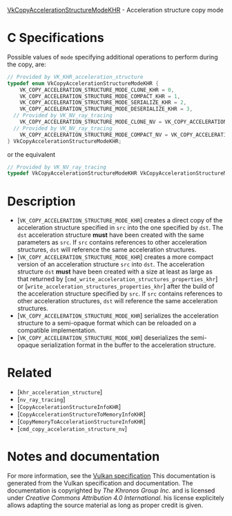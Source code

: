 [VkCopyAccelerationStructureModeKHR](https://www.khronos.org/registry/vulkan/specs/1.3-extensions/man/html/VkCopyAccelerationStructureModeKHR.html) - Acceleration structure copy mode

# C Specifications
Possible values of `mode` specifying additional operations to perform
during the copy, are:
```c
// Provided by VK_KHR_acceleration_structure
typedef enum VkCopyAccelerationStructureModeKHR {
    VK_COPY_ACCELERATION_STRUCTURE_MODE_CLONE_KHR = 0,
    VK_COPY_ACCELERATION_STRUCTURE_MODE_COMPACT_KHR = 1,
    VK_COPY_ACCELERATION_STRUCTURE_MODE_SERIALIZE_KHR = 2,
    VK_COPY_ACCELERATION_STRUCTURE_MODE_DESERIALIZE_KHR = 3,
  // Provided by VK_NV_ray_tracing
    VK_COPY_ACCELERATION_STRUCTURE_MODE_CLONE_NV = VK_COPY_ACCELERATION_STRUCTURE_MODE_CLONE_KHR,
  // Provided by VK_NV_ray_tracing
    VK_COPY_ACCELERATION_STRUCTURE_MODE_COMPACT_NV = VK_COPY_ACCELERATION_STRUCTURE_MODE_COMPACT_KHR,
} VkCopyAccelerationStructureModeKHR;
```
or the equivalent
```c
// Provided by VK_NV_ray_tracing
typedef VkCopyAccelerationStructureModeKHR VkCopyAccelerationStructureModeNV;
```

# Description
- [`VK_COPY_ACCELERATION_STRUCTURE_MODE_KHR`] creates a direct copy of the acceleration structure specified in `src` into the one specified by `dst`. The `dst` acceleration structure  **must**  have been created with the same parameters as `src`. If `src` contains references to other acceleration structures, `dst` will reference the same acceleration structures.
- [`VK_COPY_ACCELERATION_STRUCTURE_MODE_KHR`] creates a more compact version of an acceleration structure `src` into `dst`. The acceleration structure `dst` **must**  have been created with a size at least as large as that returned by [`cmd_write_acceleration_structures_properties_khr`] or [`write_acceleration_structures_properties_khr`] after the build of the acceleration structure specified by `src`. If `src` contains references to other acceleration structures, `dst` will reference the same acceleration structures.
- [`VK_COPY_ACCELERATION_STRUCTURE_MODE_KHR`] serializes the acceleration structure to a semi-opaque format which can be reloaded on a compatible implementation.
- [`VK_COPY_ACCELERATION_STRUCTURE_MODE_KHR`] deserializes the semi-opaque serialization format in the buffer to the acceleration structure.

# Related
- [`khr_acceleration_structure`]
- [`nv_ray_tracing`]
- [`CopyAccelerationStructureInfoKHR`]
- [`CopyAccelerationStructureToMemoryInfoKHR`]
- [`CopyMemoryToAccelerationStructureInfoKHR`]
- [`cmd_copy_acceleration_structure_nv`]

# Notes and documentation
For more information, see the [Vulkan specification](https://www.khronos.org/registry/vulkan/specs/1.3-extensions/html/vkspec.html)
This documentation is generated from the Vulkan specification and documentation.
The documentation is copyrighted by *The Khronos Group Inc.* and is licensed under *Creative Commons Attribution 4.0 International*.
his license explicitely allows adapting the source material as long as proper credit is given.
        